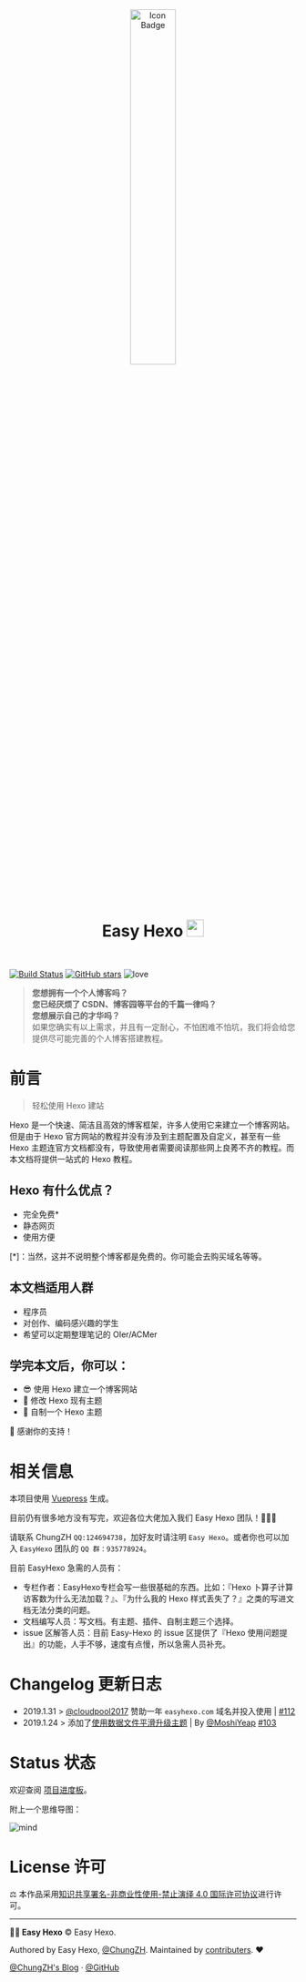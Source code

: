 <div align="center"><img src="https://i.loli.net/2018/10/18/5bc852dfd5270.jpg" alt="Icon Badge" width="40%" /></div>


<h1 align="center">
Easy Hexo <img height="30" width="30" src="https://i.loli.net/2018/10/20/5bcad7e4bf535.png" /> 
</h1>

<br />

[![Build Status](https://img.shields.io/travis/EasyHexo/Easy-Hexo.svg?style=flat-square)](https://travis-ci.org/EasyHexo/Easy-Hexo)
[![GitHub stars](https://img.shields.io/github/stars/EasyHexo/Easy-Hexo.svg?style=flat-square&label=⭐%20Stars)](https://github.com/EasyHexo/Easy-Hexo)
![love](https://img.shields.io/badge/Made%20with-love-ff69b4.svg?style=flat-square)




> **您想拥有一个个人博客吗？**  
> **您已经厌烦了 CSDN、博客园等平台的千篇一律吗？**  
> **您想展示自己的才华吗？**  
> 如果您确实有以上需求，并且有一定耐心，不怕困难不怕坑，我们将会给您提供尽可能完善的个人博客搭建教程。  

# 前言

> 轻松使用 Hexo 建站

Hexo 是一个快速、简洁且高效的博客框架，许多人使用它来建立一个博客网站。但是由于 Hexo 官方网站的教程并没有涉及到主题配置及自定义，甚至有一些 Hexo 主题连官方文档都没有，导致使用者需要阅读那些网上良莠不齐的教程。而本文档将提供一站式的 Hexo 教程。  

## Hexo 有什么优点？

- 完全免费*
- 静态网页
- 使用方便

[*]：当然，这并不说明整个博客都是免费的。你可能会去购买域名等等。

## 本文档适用人群

- 程序员
- 对创作、编码感兴趣的学生
- 希望可以定期整理笔记的 OIer/ACMer

## 学完本文后，你可以：

- :sunglasses: 使用 Hexo 建立一个博客网站
- :balloon: 修改 Hexo 现有主题
- :gem: 自制一个 Hexo 主题

:gift: 感谢你的支持！

# 相关信息

本项目使用 [Vuepress](https://vuepress.vuejs.org) 生成。

目前仍有很多地方没有写完，欢迎各位大佬加入我们 Easy Hexo 团队！🎉🎉🎉

请联系 ChungZH `QQ:124694738`，加好友时请注明 `Easy Hexo`。或者你也可以加入 `EasyHexo` 团队的 `QQ 群：935778924`。

目前 EasyHexo 急需的人员有：

- 专栏作者：EasyHexo专栏会写一些很基础的东西。比如：『Hexo 卜算子计算访客数为什么无法加载？』、『为什么我的 Hexo 样式丢失了？』之类的写进文档无法分类的问题。
- 文档编写人员：写文档。有主题、插件、自制主题三个选择。
- issue 区解答人员：目前 Easy-Hexo 的 issue 区提供了『Hexo 使用问题提出』的功能，人手不够，速度有点慢，所以急需人员补充。

# Changelog 更新日志

- 2019.1.31 > [@cloudpool2017](https://github.com/cloudpool2017) 赞助一年 `easyhexo.com` 域名并投入使用 | [#112](https://github.com/EasyHexo/Easy-Hexo/pull/112/)
- 2019.1.24 > 添加了[使用数据文件平滑升级主题](https://easyhexo.sm9.top/Easy-Hexo/5-Add/5-3-data-file.html) | By [@MoshiYeap](https://github.com/MoshiYeap) [#103](https://github.com/EasyHexo/Easy-Hexo/pull/103/)

# Status 状态

欢迎查阅 [项目进度板](https://github.com/orgs/EasyHexo/projects/1)。

附上一个思维导图：

![mind](https://i.loli.net/2019/01/31/5c527fc494d7e.png)

# License 许可

⚖ 本作品采用[知识共享署名-非商业性使用-禁止演绎 4.0 国际许可协议](http://creativecommons.org/licenses/by-nc-nd/4.0/)进行许可。

------



**👨‍💻 Easy Hexo** © Easy Hexo. 

Authored by Easy Hexo, [@ChungZH](https://chungzh.cn/). Maintained by [contributers](https://github.com/EasyHexo/Easy-Hexo/graphs/contributors). :heart:

[@ChungZH's Blog](https://chungzh.cn/) · [@GitHub](https://github.com/EasyHexo)
